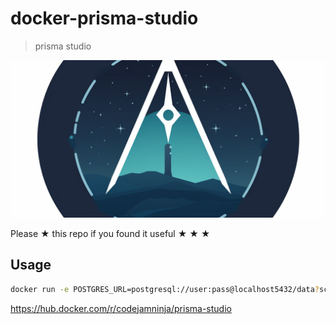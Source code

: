 # docker-prisma-studio

> prisma studio

![](assets/docker-prisma-studio.png)

Please ★ this repo if you found it useful ★ ★ ★

## Usage

```sh
docker run -e POSTGRES_URL=postgresql://user:pass@localhost5432/data?schema=data codejamninja/prisma-studio
```

https://hub.docker.com/r/codejamninja/prisma-studio
